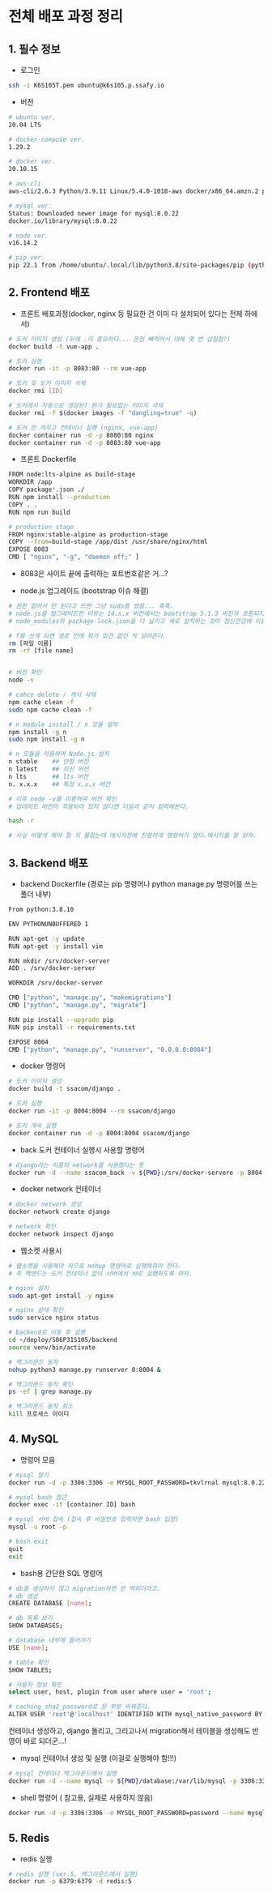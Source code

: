 # 전체 배포 과정 정리

## 1. 필수 정보

- 로그인

```bash
ssh -i K6S105T.pem ubuntu@k6s105.p.ssafy.io
```



- 버전

```bash
# ubuntu ver.
20.04 LTS

# docker-compose ver.
1.29.2

# docker ver.
20.10.15

# aws-cli
aws-cli/2.6.3 Python/3.9.11 Linux/5.4.0-1018-aws docker/x86_64.amzn.2 prompt/off

# mysql ver.
Status: Downloaded newer image for mysql:8.0.22
docker.io/library/mysql:8.0.22

# node ver.
v16.14.2

# pip ver.
pip 22.1 from /home/ubuntu/.local/lib/python3.8/site-packages/pip (python 3.8)

```





## 2. Frontend 배포

- 프론트 배포과정(docker, nginx 등 필요한 건 이미 다 설치되어 있다는 전제 하에서)

```bash
# 도커 이미지 생성 (뒤에 .이 중요하다... 온점 빼먹어서 대체 몇 번 삽질함?)
docker build -t vue-app .

# 도커 실행
docker run -it -p 8083:80 --rm vue-app

# 도커 및 도커 이미지 삭제
docker rmi [ID]

# 도커에서 자동으로 생성된? 뭔가 필요없는 이미지 삭제
docker rmi -f $(docker images -f "dangling=true" -q)

# 도커 안 꺼지고 컨테이너 실행 (nginx, vue-app)
docker container run -d -p 8080:80 nginx
docker container run -d -p 8083:80 vue-app
```



- 프론트 Dockerfile

```bash
FROM node:lts-alpine as build-stage
WORKDIR /app
COPY package*.json ./
RUN npm install --production
COPY . .
RUN npm run build

# production stage
FROM nginx:stable-alpine as production-stage
COPY --from=build-stage /app/dist /usr/share/nginx/html
EXPOSE 8083
CMD [ "nginx", "-g", "daemon off;" ]

```

- 8083은 사이트 끝에 출력하는 포트번호같은 거...?




- node.js 업그레이드 (bootstrap 이슈 해결)

```bash
# 권한 없어서 안 된다고 뜨면 그냥 sudo를 썼음... 흑흑.
# node.js를 업그레이드한 이유는 14.x.x 버전에서는 bootstrap 5.1.3 버전과 호환되지 않아서이다.
# node_modules와 package-lock.json을 다 날리고 새로 설치하는 것이 정신건강에 이롭다.

# f를 쓰게 되면 경로 안에 뭐가 있건 없건 싹 날려준다.
rm [파일 이름]
rm -rf [file name]


# 버전 확인
node -v

# cahce delete / 캐시 삭제
npm cache clean -f
sudo npm cache clean -f

# n module install / n 모듈 설치
npm install -g n
sudo npm install -g n

# n 모듈을 이용하여 Node.js 설치
n stable    ## 안정 버전
n latest    ## 최신 버전
n lts       ## lts 버전
n. x.x.x    ## 특정 x.x.x 버전

# 이후 node -v를 이용하여 버전 확인
# 업데이트 버전이 적용되어 있지 않다면 다음과 같이 입력해본다.

hash -r

# 사실 어떻게 해야 할 지 몰랐는데 메시지창에 친절하게 명령어가 떴다.메시지를 잘 읽자.
```





## 3. Backend 배포

- backend Dockerfile (경로는 pip 명령어나 python manage.py 명령어를 쓰는 폴더 내부)

```bash
From python:3.8.10

ENV PYTHONUNBUFFERED 1

RUN apt-get -y update
RUN apt-get -y install vim

RUN mkdir /srv/docker-server
ADD . /srv/docker-server

WORKDIR /srv/docker-server

CMD ["python", "manage.py", "makemigrations"]
CMD ["python", "manage.py", "migrate"]

RUN pip install --upgrade pip
RUN pip install -r requirements.txt

EXPOSE 8004
CMD ["python", "manage.py", "runserver", "0.0.0.0:8004"]
```



- docker 명령어

```bash
# 도커 이미지 생성
docker build -t ssacom/django .

# 도커 실행
docker run -it -p 8004:8004 --rm ssacom/django

# 도커 계속 실행
docker container run -d -p 8004:8004 ssacom/django
```



- back 도커 컨테이너 실행시 사용할 명령어

```bash
# django라는 이름의 network를 사용했다는 뜻
docker run -d --name ssacom_back -v ${PWD}:/srv/docker-servere -p 8004:8004 --net=django ssacom/django
```



- docker network 컨테이너

```bash
# docker network 생성
docker network create django

# network 확인
docker network inspect django
```



- 웹소켓 사용시

```bash
# 웹소켓을 사용해야 하므로 nohup 명령어로 실행해줘야 한다.
# 즉 백엔드는 도커 컨테이너 없이 서버에서 바로 실행하도록 하자.

# nginx 설치
sudo apt-get install -y nginx

# nginx 상태 확인
sudo service nginx status

# backend로 이동 후 실행
cd ~/deploy/S06P31S105/backend
source venv/bin/activate

# 백그라운드 동작
nohup python3 manage.py runserver 0:8004 &

# 백그라운드 동작 확인
ps -ef | grep manage.py

# 백그라운드 동작 취소
kill 프로세스 아이디
```





## 4. MySQL

- 명령어 모음

```bash
# mysql 열기
docker run -d -p 3306:3306 -e MYSQL_ROOT_PASSWORD=tkvlrnal mysql:8.0.22

# mysql bash 접근
docker exec -it [container ID] bash

# mysql 서버 접속 (접속 후 비밀번호 입력하면 bash 입장)
mysql -u root -p

# bash exit
quit
exit
```



- bash용 간단한 SQL 명령어

```bash
# db를 생성하지 않고 migration하면 안 먹히더라고.
# db 생성
CREATE DATABASE [name];

# db 목록 보기
SHOW DATABASES;

# database 내부에 들어가기
USE [name];

# table 확인
SHOW TABLES;

# 사용자 정보 확인
select user, host, plugin from user where user = 'root';

# caching_sha2_password로 된 부분 바꿔준다.
ALTER USER 'root'@'localhost' IDENTIFIED WITH mysql_native_password BY 'tkvlrnal';
```

컨테이너 생성하고, django 돌리고, 그리고나서 migration해서 테이블을 생성해도 반영이 바로 되더군...!




- mysql 컨테이너 생성 및 실행 (이걸로 실행해야 함!!!)

```bash
# mysql 컨테이너 백그라운드에서 실행
docker run -d --name mysql -v ${PWD}/database:/var/lib/mysql -p 3306:3306 -e MYSQL_ROOT_PASSWORD=tkvlrnal -e MYSQL_DATABASE=django --net=django mysql:8.0.22
```



- shell 명령어 ( 참고용, 실제로 사용하지 않음)

```bash
docker run -d -p 3306:3306 -e MYSQL_ROOT_PASSWORD=password --name mysql -v D:/docker/mysql/data:/var/lib/mysql db2b37ec6181 --character-set-server=utf8mb4 --collation-server=utf8mb4_unicode_ci
```





## 5. Redis

- redis 실행

```bash
# redis 실행 (ver.5, 백그라운드에서 실행)
docker run -p 6379:6379 -d redis:5
```




